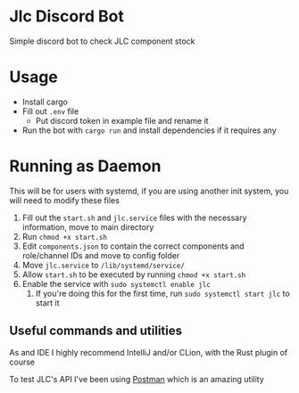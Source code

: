 # Jlc Discord Bot
Simple discord bot to check JLC component stock

# Usage
* Install cargo
* Fill out `.env` file
  * Put discord token in example file and rename it
* Run the bot with `cargo run` and install dependencies if it requires any

# Running as Daemon
This will be for users with systemd, if you are using another init system, you will need to modify these files
1. Fill out the `start.sh` and `jlc.service` files with the necessary information, move to main directory
2. Run `chmod +x start.sh`
3. Edit `components.json` to contain the correct components and role/channel IDs and move to config folder
4. Move `jlc.service` to `/lib/systemd/service/`
5. Allow `start.sh` to be executed by running `chmod +x start.sh`
6. Enable the service with `sudo systemctl enable jlc`
   1. If you're doing this for the first time, run `sudo systemctl start jlc` to start it
   
## Useful commands and utilities 
As and IDE I highly recommend IntelliJ and/or CLion, with the Rust plugin of course

To test JLC's API I've been using [Postman](https://www.postman.com/) which is an amazing utility
